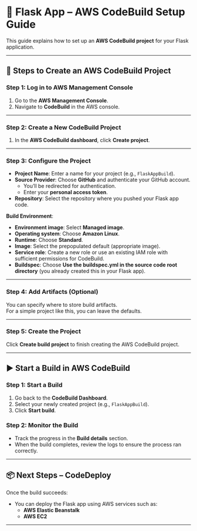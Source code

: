 # 🐍 Flask App – AWS CodeBuild Setup Guide

This guide explains how to set up an **AWS CodeBuild project** for your Flask application.

---

## 🚀 Steps to Create an AWS CodeBuild Project

### Step 1: Log in to AWS Management Console
1. Go to the **AWS Management Console**.  
2. Navigate to **CodeBuild** in the AWS console.  

---

### Step 2: Create a New CodeBuild Project
1. In the **AWS CodeBuild dashboard**, click **Create project**.  

---

### Step 3: Configure the Project
- **Project Name**: Enter a name for your project (e.g., `FlaskAppBuild`).  
- **Source Provider**: Choose **GitHub** and authenticate your GitHub account.  
  - You’ll be redirected for authentication.  
  - Enter your **personal access token**.  
- **Repository**: Select the repository where you pushed your Flask app code.  

**Build Environment**:
- **Environment image**: Select **Managed image**.  
- **Operating system**: Choose **Amazon Linux**.  
- **Runtime**: Choose **Standard**.  
- **Image**: Select the prepopulated default (appropriate image).  
- **Service role**: Create a new role or use an existing IAM role with sufficient permissions for CodeBuild.  
- **Buildspec**: Choose **Use the buildspec.yml in the source code root directory** (you already created this in your Flask app).  

---

### Step 4: Add Artifacts (Optional)
You can specify where to store build artifacts.  
For a simple project like this, you can leave the defaults.

---

### Step 5: Create the Project
Click **Create build project** to finish creating the AWS CodeBuild project.  

---

## ▶️ Start a Build in AWS CodeBuild

### Step 1: Start a Build
1. Go back to the **CodeBuild Dashboard**.  
2. Select your newly created project (e.g., `FlaskAppBuild`).  
3. Click **Start build**.  

### Step 2: Monitor the Build
- Track the progress in the **Build details** section.  
- When the build completes, review the logs to ensure the process ran correctly.  

---

## 📦 Next Steps – CodeDeploy
Once the build succeeds:  
- You can deploy the Flask app using AWS services such as:  
  - **AWS Elastic Beanstalk**  
  - **AWS EC2**  

---
